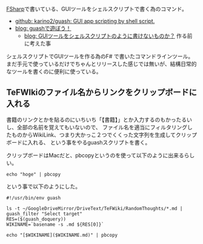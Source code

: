 [FSharp](FSharp.md)で書いている、GUIツールをシェルスクリプトで書く為のコマンド。

- [github: karino2/guash: GUI app scripting by shell script.](https://github.com/karino2/guash)
- [blog: guashで遊ぼう！](https://karino2.github.io/2021/04/27/play_with_guash.html)
   - [blog: GUIツールをシェルスクリプトのように書けないものか？](https://karino2.github.io/2021/04/24/GUITool_like_sh.html) 作る前に考えた事

シェルスクリプトでGUIツールを作る為のF# で書いたコマンドラインツール。
まだ手元で使っているだけでちゃんとリリースした感じでは無いが、結構日常的なツールを書くのに便利に使っている。

## TeFWIkiのファイル名からリンクをクリップボードに入れる

書籍のリンクとかを貼るのにいちいち「【書籍】」とか入力するのもかったるいし、全部の名前を覚えてもいないので、
ファイル名を適当にフィルタリングしたものからWikiLink、つまり大かっこ２つでくくった文字列を生成してクリップボードに入れる、
という事をやるguashスクリプトを書く。

クリップボードはMacだと、pbcopyというのを使って以下のように出来るらしい。

```
echo "hoge" | pbcopy
```

という事で以下のようにした。

```
#!/usr/bin/env guash

ls -t ~/GoogleDriveMirror/DriveText/TeFWiki/RandomThoughts/*.md | guash_filter "Select target"
RES=($(guash_doquery))
WIKINAME=`basename -s .md ${RES[0]}`

echo "[$WIKINAME]($WIKINAME.md)" | pbcopy
```